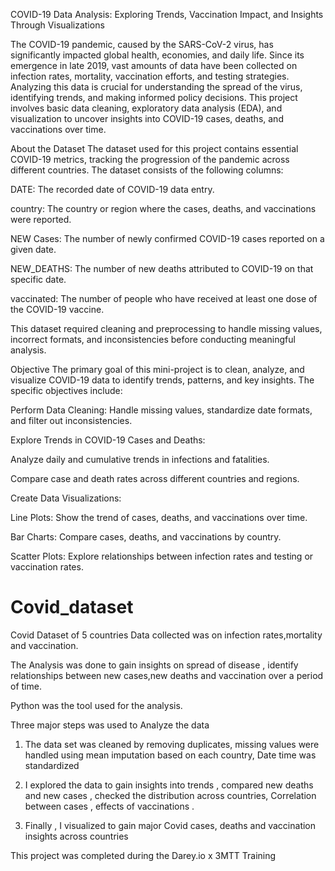COVID-19 Data Analysis: Exploring Trends, Vaccination Impact, and Insights Through Visualizations


The COVID-19 pandemic, caused by the SARS-CoV-2 virus, has significantly impacted global health, economies, and daily life. Since its emergence in late 2019, vast amounts of data have been collected on infection rates, mortality, vaccination efforts, and testing strategies. Analyzing this data is crucial for understanding the spread of the virus, identifying trends, and making informed policy decisions. This project involves basic data cleaning, exploratory data analysis (EDA), and visualization to uncover insights into COVID-19 cases, deaths, and vaccinations over time.

About the Dataset
The dataset used for this project contains essential COVID-19 metrics, tracking the progression of the pandemic across different countries. The dataset consists of the following columns:

DATE: The recorded date of COVID-19 data entry.

country: The country or region where the cases, deaths, and vaccinations were reported.

NEW Cases: The number of newly confirmed COVID-19 cases reported on a given date.

NEW_DEATHS: The number of new deaths attributed to COVID-19 on that specific date.

vaccinated: The number of people who have received at least one dose of the COVID-19 vaccine.

This dataset required cleaning and preprocessing to handle missing values, incorrect formats, and inconsistencies before conducting meaningful analysis.

Objective
The primary goal of this mini-project is to clean, analyze, and visualize COVID-19 data to identify trends, patterns, and key insights. The specific objectives include:

Perform Data Cleaning: Handle missing values, standardize date formats, and filter out inconsistencies.

Explore Trends in COVID-19 Cases and Deaths:

Analyze daily and cumulative trends in infections and fatalities.

Compare case and death rates across different countries and regions.

Create Data Visualizations:

Line Plots: Show the trend of cases, deaths, and vaccinations over time.

Bar Charts: Compare cases, deaths, and vaccinations by country.

Scatter Plots: Explore relationships between infection rates and testing or vaccination rates.





# Covid_dataset
Covid Dataset of 5 countries 
Data collected was on infection rates,mortality and vaccination.

The Analysis was done to gain insights on spread of disease , identify relationships between new cases,new deaths and vaccination over a period of time.

Python was the tool used for the analysis.

Three major steps was used to Analyze the data
1) The data set was cleaned by removing duplicates, missing values were handled using mean imputation based on each country, Date time was standardized

2) I explored the data to gain insights into trends , compared new deaths and new cases , checked the distribution across countries, Correlation between cases , effects of vaccinations .

3) Finally , I visualized to gain major Covid cases, deaths and vaccination insights across countries


This project was completed during the Darey.io x 3MTT Training
